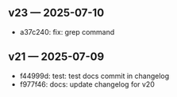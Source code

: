 ## v23 — 2025-07-10

- a37c240: fix: grep command

## v21 — 2025-07-09

- f44999d: test: test docs commit in changelog
- f977f46: docs: update changelog for v20
